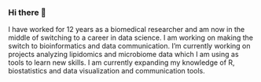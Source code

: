 ### Hi there 👋

I have worked for 12 years as a biomedical researcher and am now in the middle of switching to a career in data science. I am working on making the switch to bioinformatics and data communication.
I’m currently working on projects analyzing lipidomics and microbiome data which I am using as tools to learn new skills. I am currently expanding my knowledge of R, biostatistics and data visualization and communication tools. 

<!--
**jasper-de-jong/jasper-de-jong** is a ✨ _special_ ✨ repository because its `README.md` (this file) appears on your GitHub profile.

Here are some ideas to get you started:

- 🔭 I’m currently working on ...
- 🌱 I’m currently learning ...
- 👯 I’m looking to collaborate on ...
- 🤔 I’m looking for help with ...
- 💬 Ask me about ...
- 📫 How to reach me: ...
- 😄 Pronouns: ...
- ⚡ Fun fact: ...
-->
